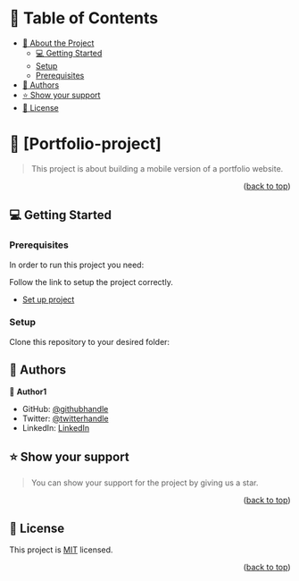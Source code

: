 # 📗 Table of Contents

- [📖 About the Project](#about-project)
   - [💻 Getting Started](#getting-started)
  - [Setup](#setup)
  - [Prerequisites](#prerequisites)
- [👥 Authors](#authors)
- [⭐️ Show your support](#support)
- [📝 License](#license)


# 📖 [Portfolio-project] <a name="about-project"></a>

>  This project is about building a mobile version of a portfolio website.

 
<p align="right">(<a href="#readme-top">back to top</a>)</p>

## 💻 Getting Started <a name="getting-started"></a>

### Prerequisites

In order to run this project you need:

Follow the link to setup the project correctly.

- [Set up project](https://github.com/microverseinc/linters-config/tree/master/html-css)


### Setup

Clone this repository to your desired folder:

 
## 👥 Authors <a name="authors"></a>


👤 **Author1**

- GitHub: [@githubhandle](https://github.com/shaaibu7)
- Twitter: [@twitterhandle](https://twitter.com/shaaibu)
- LinkedIn: [LinkedIn](https://linkedin.com/in/shaaibu)

 
## ⭐️ Show your support <a name="support"></a>

> You can show your support for the project by giving us a star.


<p align="right">(<a href="#readme-top">back to top</a>)</p>

 
## 📝 License <a name="license"></a>

This project is [MIT](./LICENSE) licensed.

<p align="right">(<a href="#readme-top">back to top</a>)</p>
